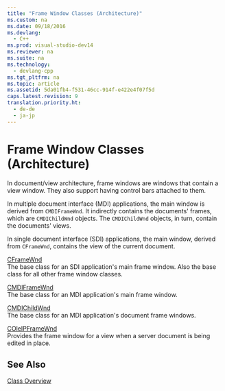 ```yaml
---
title: "Frame Window Classes (Architecture)"
ms.custom: na
ms.date: 09/18/2016
ms.devlang: 
  - C++
ms.prod: visual-studio-dev14
ms.reviewer: na
ms.suite: na
ms.technology: 
  - devlang-cpp
ms.tgt_pltfrm: na
ms.topic: article
ms.assetid: 5da01fb4-f531-46cc-914f-e422e4f07f5d
caps.latest.revision: 9
translation.priority.ht: 
  - de-de
  - ja-jp
---
```

# Frame Window Classes (Architecture)
In document/view architecture, frame windows are windows that contain a view window. They also support having control bars attached to them.  
  
 In multiple document interface (MDI) applications, the main window is derived from `CMDIFrameWnd`. It indirectly contains the documents' frames, which are `CMDIChildWnd` objects. The `CMDIChildWnd` objects, in turn, contain the documents' views.  
  
 In single document interface (SDI) applications, the main window, derived from `CFrameWnd`, contains the view of the current document.  
  
 [CFrameWnd](../vs140/CFrameWnd-Class.md)  
 The base class for an SDI application's main frame window. Also the base class for all other frame window classes.  
  
 [CMDIFrameWnd](../vs140/CMDIFrameWnd-Class.md)  
 The base class for an MDI application's main frame window.  
  
 [CMDIChildWnd](../vs140/CMDIChildWnd-Class.md)  
 The base class for an MDI application's document frame windows.  
  
 [COleIPFrameWnd](../vs140/COleIPFrameWnd-Class.md)  
 Provides the frame window for a view when a server document is being edited in place.  
  
## See Also  
 [Class Overview](../vs140/Class-Library-Overview.md)